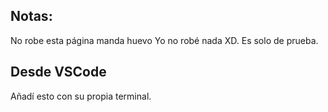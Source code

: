 ## Notas:
No robe esta página manda huevo
Yo no robé nada XD. Es solo de prueba.

## Desde VSCode
Añadí esto con su propia terminal.
